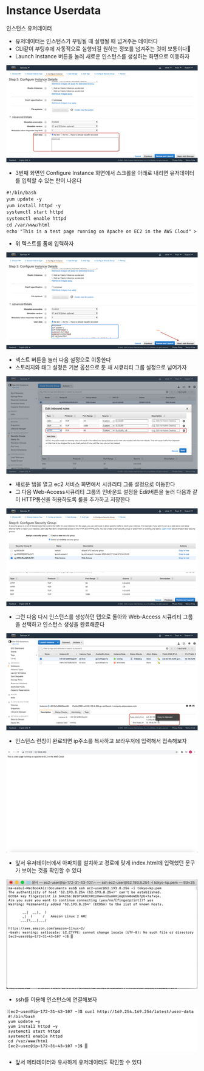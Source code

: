 # Instance Userdata

인스턴스 유저데이터
* 유저데이터는 인스턴스가 부팅될 때 실행될 때 넘겨주는 데이터다
* CLI같이 부팅후에 자동적으로 실행되길 원하는 정보를 넘겨주는 것이 보통이다
* Launch Instance 버튼을 눌러 새로운 인스턴스를 생성하는 화면으로 이동하자

![userdata-launch](./img/userdata/userdata-launch.png)
* 3번째 화면인 Configure Instance 화면에서 스크롤을 아래로 내리면 유저데이터를 입력할 수 있는 란이 나온다

```txt
#!/bin/bash
yum update -y
yum install httpd -y
systemctl start httpd
systemctl enable httpd
cd /var/www/html
echo "This is a test page running on Apache on EC2 in the AWS Cloud" > index.html
```
* 위 텍스트를 폼에 입력하자

![userdata-complete](./img/userdata/userdata-complete.png)
* 넥스트 버튼을 눌러 다음 설정으로 이동한다
* 스토리지와 태그 설정은 기본 옵션으로 둔 채 시큐리티 그룹 설정으로 넘어가자

![sg-http](./img/userdata/sg-http.png)
* 새로운 탭을 열고 ec2 서비스 화면에서 시큐리티 그룹 설정으로 이동한다
* 그 다음 Web-Access시큐리티 그룹의 인바운드 설정을 Edit버튼을 눌러 다음과 같이 HTTP통신을 허용하도록 룰을 추가하고 저장한다

![sg-setting](./img/userdata/sg-setting.png)
* 그런 다음 다시 인스턴스를 생성하던 탭으로 돌아와 Web-Access 시큐리티 그룹을 선택하고 인스턴스 생성을 완료해준다

![new-it-ip-cpy](./img/userdata/new-instance-ip-cpy.png)
* 인스턴스 런칭이 완료되면 ip주소를 복사하고 브라우저에 입력해서 접속해보자

![browser-connection](./img/userdata/browser-connection.png)
* 앞서 유저데이터에서 아파치를 설치하고 경로에 맞게 index.html에 입력했던 문구가 보이는 것을 확인할 수 있다

![userdata-instance-connection](./img/userdata/userdata-instance-connection.png)
* ssh를 이용해 인스턴스에 연결해보자

![cli-userdata-info](./img/userdata/cli-userdata-info.png)
* 앞서 메타데이터와 유사하게 유저데이터도 확인할 수 있다